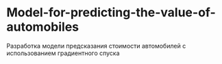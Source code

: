# Model-for-predicting-the-value-of-automobiles
Разработка модели предсказания стоимости автомобилей с использованием градиентного спуска
